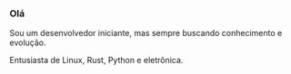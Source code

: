 ### Olá

Sou um desenvolvedor iniciante, mas sempre buscando conhecimento e evolução.

Entusiasta de Linux, Rust, Python e eletrônica.
